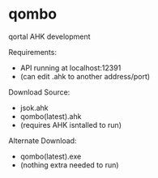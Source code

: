 # qombo
qortal AHK development

Requirements:
- API running at localhost:12391
- (can edit .ahk to another address/port)

Download Source:
- jsok.ahk
- qombo(latest).ahk
- (requires AHK isntalled to run)

Alternate Download:
- qombo(latest).exe
- (nothing extra needed to run)
